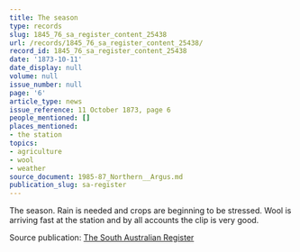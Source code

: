 ```yaml
---
title: The season
type: records
slug: 1845_76_sa_register_content_25438
url: /records/1845_76_sa_register_content_25438/
record_id: 1845_76_sa_register_content_25438
date: '1873-10-11'
date_display: null
volume: null
issue_number: null
page: '6'
article_type: news
issue_reference: 11 October 1873, page 6
people_mentioned: []
places_mentioned:
- the station
topics:
- agriculture
- wool
- weather
source_document: 1985-87_Northern__Argus.md
publication_slug: sa-register
---
```


The season.  Rain is needed and crops are beginning to be stressed.  Wool is arriving fast at the station and by all accounts the clip is very good.

Source publication: [The South Australian Register](/publications/sa-register/)
